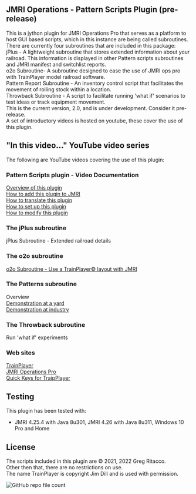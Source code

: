 ## JMRI Operations - Pattern Scripts Plugin (pre-release)
This is a jython plugin for JMRI Operations Pro that serves as a platform to host GUI based scripts, which in this instance are being called subroutines.
There are currently four subroutines that are included in this package:  
jPlus - A lightweight subroutine that stores extended information about your railroad. This information is displayed in other Pattern scripts subroutines and JMRI manifest and switchlist reports.  
o2o Subroutine- A subroutine designed to ease the use of JMRI ops pro with TrainPlayer model railroad software.  
Pattern Report Subroutine - An inventory control script that facilitates the movement of rolling stock within a location.  
Throwback Subroutine - A script to facilitate running 'what if' scenarios to test ideas or track equipment movement.  
This is the current version, 2.0, and is under development. Consider it pre-release.  
A set of introductory videos is hosted on youtube, these cover the use of this plugin.  

## "In this video..." YouTube video series
The following are YouTube videos covering the use of this plugin:  

### Pattern Scripts plugin - Video Documentation
[Overview of this plugin](https://youtu.be/GG4WyXV0AzQ)  
[How to add this plugin to JMRI](https://youtu.be/Sl9yBQaRpeY)  
[How to translate this plugin](https://youtu.be/6G7xkRJTczo)  
[How to set up this plugin](https://youtu.be/GjPtXk3oKmc)  
[How to modify this plugin](https://youtu.be/DK6O9AQmqXo)  

### The jPlus subroutine  
jPlus Subroutine - Extended railroad details  
### The o2o subroutine  
[o2o Subroutine - Use a TrainPlayer© layout with JMRI](https://youtu.be/rlUfoSesnQo)  
### The Patterns subroutine
Overview  
[Demonstration at a yard](https://youtu.be/IdXvxyo-E3Y)  
[Demonstration at industry](https://youtu.be/2Tv6sUMDD_Y)  
### The Throwback subroutine  
Run 'what if' experiments  

### Web sites
[TrainPlayer](http://trainplayer.com/)  
[JMRI Operations Pro](https://www.jmri.org/help/en/package/jmri/jmrit/operations/Operations.shtml)  
[Quick Keys for TraipPlayer](https://github.com/GregRitacco/QuickKeys-for-TrainPlayer)  

## Testing
This plugin has been tested with:
* JMRI 4.25.4 with Java 8u301, JMRI 4.26 with Java 8u311, Windows 10 Pro and Home  

## License
The scripts included in this plugin are © 2021, 2022 Greg Ritacco.  
Other then that, there are no restrictions on use.  
The name TrainPlayer is copyright Jim Dill and is used with permission.  


![GitHub repo file count](https://img.shields.io/github/directory-file-count/GregRitacco/JMRI-Operations---Pattern-Scripts?style=flat-square)
